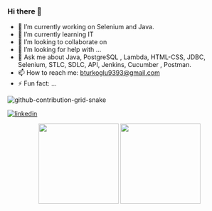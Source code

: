 ### Hi there 👋


- 🔭 I’m currently working on Selenium and Java.
- 🌱 I’m currently learning IT 
- 👯 I’m looking to collaborate on 
- 🤔 I’m looking for help with ...
- 💬 Ask me about  Java, PostgreSQL , Lambda, HTML-CSS, JDBC, Selenium, STLC, SDLC, API, Jenkins, Cucumber , Postman.
- 📫 How to reach me: bturkoglu9393@gmail.com
- ⚡ Fun fact: ...

![github-contribution-grid-snake](https://user-images.githubusercontent.com/78317220/190580600-edd928b9-0191-4b8a-b1f5-b74fd09a5df4.gif)

[![linkedin](https://img.shields.io/badge/Linkedin-000000?style=for-the-badge&logo=Linkedin&logoColor=white)](linkedin.com/in/busra-turkoglu)

<p align="center">
      <img height="180em" src="https://github-readme-stats.vercel.app/api?username=Busra Turkoglu&theme=nightowl&show_icons=true&count_private=true)"/>
      <img height="180em" src="https://github-readme-stats-eight-theta.vercel.app/api/top-langs/?username=Busra Turkoglu&layout=compact&langs_count=8&theme=nightowl"/>
</p>


